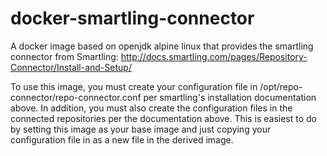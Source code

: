 # docker-smartling-connector
A docker image based on openjdk alpine linux that provides the smartling
connector from Smartling:
http://docs.smartling.com/pages/Repository-Connector/Install-and-Setup/

To use this image, you must create your configuration file in
/opt/repo-connector/repo-connector.conf per smartling's installation
documentation above. In addition, you must also create the configuration
files in the connected repositories per the documentation above. This is
easiest to do by setting this image as your base image and just copying
your configuration file in as a new file in the derived image.
